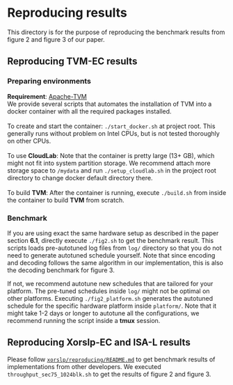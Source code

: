 # Reproducing results

This directory is for the purpose of reproducing the benchmark results from figure 2 and figure 3 of our paper.

## Reproducing **TVM-EC** results

### **Preparing environments**
**Requirement**: [Apache-TVM](https://tvm.apache.org/) <br>
We provide several scripts that automates the installation of TVM into a docker container with all the required packages installed. <br>
<br>
To create and start the container: `./start_docker.sh` at project root. This generally runs without problem on Intel CPUs, but is not tested thoroughly on other CPUs. <br>
<br>
To use **CloudLab**: Note that the container is pretty large (13+ GB), which might not fit into system partition storage. We recommend attach more storage space to `/mydata` and run `./setup_cloudlab.sh` in the project root directory to change docker default directory there.<br>
<br>
To build **TVM**: After the container is running, execute `./build.sh` from inside the container to build **TVM** from scratch.

### **Benchmark**
If you are using exact the same hardware setup as described in the paper section **6.1**, directly execute `./fig2.sh` to get the benchmark result. This scripts loads pre-autotuned log files from `log/` directory so that you do not need to generate autotuned schedule yourself. Note that since encoding and decoding follows the same algorithm in our implementation, this is also the decoding benchmark for figure 3.

If not, we recommend autotune new schedules that are tailored for your platform. The pre-tuned schedules inside `log/` might not be optimal on other platforms. Executing `./fig2_platform.sh` generates the autotuned schedule for the specific hardware platform inside `platform/`. Note that it might take 1-2 days or longer to autotune all the configurations, we recommend running the script inside a **tmux** session.

## Reproducing **Xorslp-EC** and **ISA-L** results
Please follow [`xorslp/reproducing/README.md`](https://github.com/JiyuuuHuuu/xorslp_ec/blob/e8e5924f0229be6e99d524a83e49a4914c579edb/reproducing/README.md) to get benchmark results of implementations from other developers. We executed `throughput_sec75_1024blk.sh` to get the results of figure 2 and figure 3.